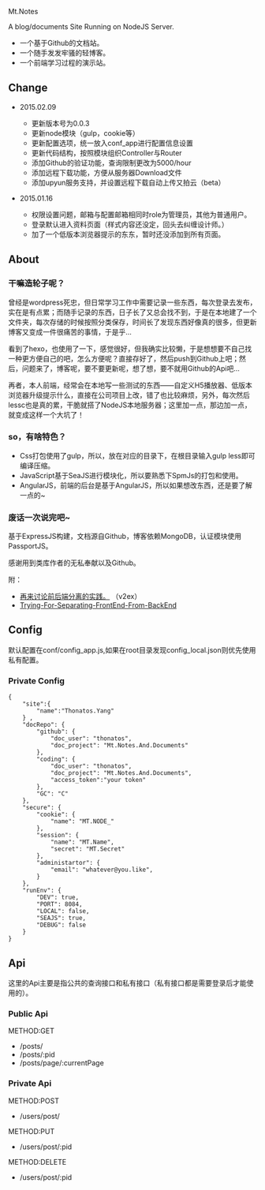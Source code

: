 
Mt.Notes

A blog/documents Site Running on NodeJS Server.

- 一个基于Github的文档站。
- 一个随手发发牢骚的轻博客。
- 一个前端学习过程的演示站。

## Change

- 2015.02.09

	- 更新版本号为0.0.3
	- 更新node模块（gulp，cookie等）
	- 更新配置选项，统一放入conf_app进行配置信息设置
	- 更新代码结构，按照模块组织Controller与Router
	- 添加Github的验证功能，查询限制更改为5000/hour
	- 添加远程下载功能，方便从服务器Download文件
	- 添加upyun服务支持，并设置远程下载自动上传又拍云（beta）

- 2015.01.16

	- 权限设置问题，邮箱与配置邮箱相同时role为管理员，其他为普通用户。
	- 登录默认进入资料页面（样式内容还没定，回头去纠缠设计师。）
	- 加了一个低版本浏览器提示的东东，暂时还没添加到所有页面。

## About

### 干嘛造轮子呢？

曾经是wordpress死忠，但日常学习工作中需要记录一些东西，每次登录去发布，实在是有点累；而随手记录的东西，日子长了又总会找不到，于是在本地建了一个文件夹，每次存储的时候按照分类保存，时间长了发现东西好像真的很多，但更新博客又变成一件很痛苦的事情，于是乎...

看到了hexo，也使用了一下，感觉很好，但我确实比较懒，于是想想要不自己找一种更方便自己的吧，怎么方便呢？直接存好了，然后push到Github上吧；然后，问题来了，博客呢，要不要更新呢，想了想，要不就用Github的Api吧...

再者，本人前端，经常会在本地写一些测试的东西——自定义H5播放器、低版本浏览器升级提示什么，直接在公司项目上改，错了也比较麻烦，另外，每次然后lessc也是真的累，干脆就搭了NodeJS本地服务器；这里加一点，那边加一点，就变成这样一个大坑了！


### so，有啥特色？

* Css打包使用了gulp，所以，放在对应的目录下，在根目录输入gulp less即可编译压缩。
* JavaScript基于SeaJS进行模块化，所以要熟悉下SpmJs的打包和使用。
* AngularJS，前端的后台是基于AngularJS，所以如果想改东西，还是要了解一点的~

### 废话一次说完吧~

基于ExpressJS构建，文档源自Github，博客依赖MongoDB，认证模块使用PassportJS。

感谢用到类库作者的无私奉献以及Github。

附：

* [再来讨论前后端分离的实践。](https://www.v2ex.com/t/149090#reply84) （v2ex）
* [Trying-For-Separating-FrontEnd-From-BackEnd](http://www.thonatos.com/docs/MT-Experimentations/Trying-For-Separating-FrontEnd-From-BackEnd.md)


## Config

默认配置在conf/config_app.js,如果在root目录发现config_local.json则优先使用私有配置。

### Private Config


```
{
    "site":{
        "name":"Thonatos.Yang"
    } ,
    "docRepo": {
        "github": {
            "doc_user": "thonatos",
            "doc_project": "Mt.Notes.And.Documents"
        },
        "coding": {
            "doc_user": "thonatos",
            "doc_project": "Mt.Notes.And.Documents",
            "access_token":"your token"
        },
        "GC": "C"
    },
    "secure": {
        "cookie": {
            "name": "MT.NODE_"
        },
        "session": {
            "name": "MT.Name",
            "secret": "MT.Secret"
        },
        "administartor": {
            "email": "whatever@you.like",
        }
    },
    "runEnv": {
        "DEV": true,
        "PORT": 8084,
        "LOCAL": false,
        "SEAJS": true,
        "DEBUG": false
    }
}
```

## Api

这里的Api主要是指公共的查询接口和私有接口（私有接口都是需要登录后才能使用的）。

### Public Api

METHOD:GET

* /posts/
* /posts/:pid
* /posts/page/:currentPage

### Private Api

METHOD:POST

* /users/post/

METHOD:PUT

* /users/post/:pid

METHOD:DELETE

* /users/post/:pid